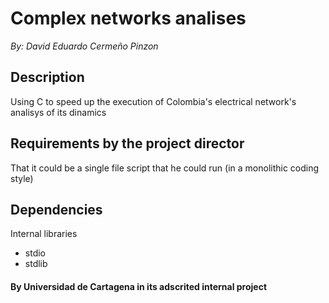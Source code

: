# Complex networks analises
_By: David Eduardo Cermeño Pinzon_

## Description
Using C to speed up the execution of Colombia's electrical network's analisys of its dinamics

## Requirements by the project director
That it could be a single file script that he could run (in a monolithic coding style)

## Dependencies
Internal libraries
- stdio
- stdlib

#### By Universidad de Cartagena in its adscrited internal project 